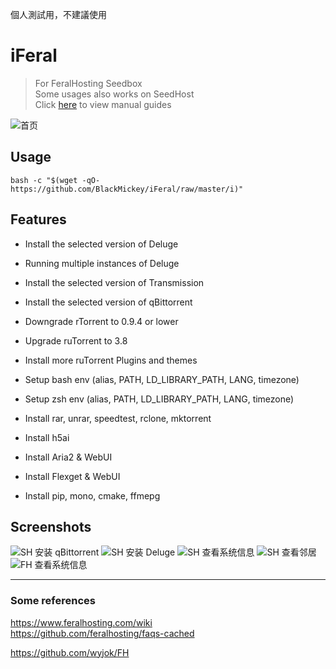 個人測試用，不建議使用

# iFeral
> For FeralHosting Seedbox  
> Some usages also works on SeedHost  
> Click [here](https://github.com/Aniverse/iFeral/blob/master/guide.md) to view manual guides  

![首页](https://github.com/Aniverse/iFeral/raw/master/images/iFeral-FH-Home.png)

## Usage
``` 
bash -c "$(wget -qO- https://github.com/BlackMickey/iFeral/raw/master/i)"
``` 

## Features
- Install the selected version of Deluge
- Running multiple instances of Deluge
- Install the selected version of Transmission
- Install the selected version of qBittorrent
- Downgrade rTorrent to 0.9.4 or lower
- Upgrade ruTorrent to 3.8
- Install more ruTorrent Plugins and themes
- Setup bash env (alias, PATH, LD_LIBRARY_PATH, LANG, timezone)
- Setup zsh env (alias, PATH, LD_LIBRARY_PATH, LANG, timezone)
- Install rar, unrar, speedtest, rclone, mktorrent

- Install h5ai
- Install Aria2 & WebUI
- Install Flexget & WebUI
- Install pip, mono, cmake, ffmepg

## Screenshots

![SH 安装 qBittorrent](https://github.com/Aniverse/iFeral/raw/master/images/iFeral-SH-QB.png)
![SH 安装 Deluge](https://github.com/Aniverse/iFeral/raw/master/images/iFeral-SH-DE.png)
![SH 查看系统信息](https://github.com/Aniverse/iFeral/raw/master/images/iFeral-SH-系统信息.png)
![SH 查看邻居](https://github.com/Aniverse/iFeral/raw/master/images/iFeral-SH-邻居.png)
![FH 查看系统信息](https://github.com/Aniverse/iFeral/raw/master/images/iFeral-FH-系统信息.png)

  -------------------
### Some references
https://www.feralhosting.com/wiki  
https://github.com/feralhosting/faqs-cached  

https://github.com/wyjok/FH  
